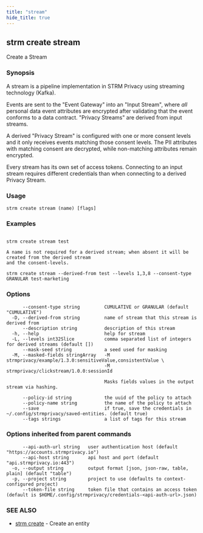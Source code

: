 ```yaml
---
title: "stream"
hide_title: true
---
```

## strm create stream

Create a Stream

### Synopsis

A stream is a pipeline implementation in STRM Privacy using streaming technology (Kafka).

Events are sent to the "Event Gateway" into an "Input Stream", where *all* personal data event attributes are encrypted
after validating that the event conforms to a data contract. "Privacy Streams" are derived from input streams.

A derived "Privacy Stream" is configured with one or more consent levels and it only receives events matching those
consent levels. The PII attributes with matching consent are decrypted, while non-matching attributes remain encrypted.

Every stream has its own set of access tokens. Connecting to an input stream requires different credentials than when
connecting to a derived Privacy Stream.

### Usage

```
strm create stream (name) [flags]
```

### Examples

```

strm create stream test

A name is not required for a derived stream; when absent it will be created from the derived stream
and the consent-levels.

strm create stream --derived-from test --levels 1,3,8 --consent-type GRANULAR test-marketing

```

### Options

```
      --consent-type string         CUMULATIVE or GRANULAR (default "CUMULATIVE")
  -D, --derived-from string         name of stream that this stream is derived from
      --description string          description of this stream
  -h, --help                        help for stream
  -L, --levels int32Slice           comma separated list of integers for derived streams (default [])
      --mask-seed string            a seed used for masking
  -M, --masked-fields stringArray   -M strmprivacy/example/1.3.0:sensitiveValue,consistentValue \
                                    -M strmprivacy/clickstream/1.0.0:sessionId
                                    
                                    Masks fields values in the output stream via hashing.
                                    	
      --policy-id string            the uuid of the policy to attach
      --policy-name string          the name of the policy to attach
      --save                        if true, save the credentials in ~/.config/strmprivacy/saved-entities. (default true)
      --tags strings                a list of tags for this stream
```

### Options inherited from parent commands

```
      --api-auth-url string   user authentication host (default "https://accounts.strmprivacy.io")
      --api-host string       api host and port (default "api.strmprivacy.io:443")
  -o, --output string         output format [json, json-raw, table, plain] (default "table")
  -p, --project string        project to use (defaults to context-configured project)
      --token-file string     token file that contains an access token (default is $HOME/.config/strmprivacy/credentials-<api-auth-url>.json)
```

### SEE ALSO

* [strm create](docs/04-reference/01-cli-reference/strm/create/index.md)	 - Create an entity

